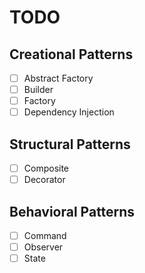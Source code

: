 # TODO

## Creational Patterns

- [ ] Abstract Factory
- [ ] Builder
- [ ] Factory
- [ ] Dependency Injection

## Structural Patterns

- [ ] Composite
- [ ] Decorator

## Behavioral Patterns

- [ ] Command
- [ ] Observer
- [ ] State

